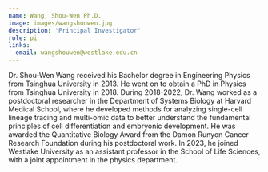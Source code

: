 ```yaml
---
name: Wang, Shou-Wen Ph.D.
image: images/wangshouwen.jpg
description: 'Principal Investigator'
role: pi
links:
  email: wangshouwen@westlake.edu.cn
---
```


Dr. Shou-Wen Wang received his Bachelor degree in Engineering Physics from Tsinghua University in 2013. He went on to obtain a PhD in Physics from Tsinghua University in 2018. During 2018-2022, Dr. Wang worked as a postdoctoral researcher in the Department of Systems Biology at Harvard Medical School, where he developed methods for analyzing single-cell lineage tracing and multi-omic data to better understand the fundamental principles of cell differentiation and embryonic development. He was awarded the Quantitative Biology Award from the Damon Runyon Cancer Research Foundation during his postdoctoral work. In 2023, he joined Westlake University as an assistant professor in the School of Life Sciences, with a joint appointment in the physics department.
